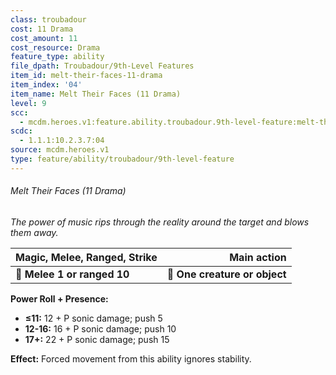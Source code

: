 ```yaml
---
class: troubadour
cost: 11 Drama
cost_amount: 11
cost_resource: Drama
feature_type: ability
file_dpath: Troubadour/9th-Level Features
item_id: melt-their-faces-11-drama
item_index: '04'
item_name: Melt Their Faces (11 Drama)
level: 9
scc:
  - mcdm.heroes.v1:feature.ability.troubadour.9th-level-feature:melt-their-faces-11-drama
scdc:
  - 1.1.1:10.2.3.7:04
source: mcdm.heroes.v1
type: feature/ability/troubadour/9th-level-feature
---
```


###### Melt Their Faces (11 Drama)

*The power of music rips through the reality around the target and blows them away.*

| **Magic, Melee, Ranged, Strike** |               **Main action** |
| -------------------------------- | ----------------------------: |
| **📏 Melee 1 or ranged 10**      | **🎯 One creature or object** |

**Power Roll + Presence:**

- **≤11:** 12 + P sonic damage; push 5
- **12-16:** 16 + P sonic damage; push 10
- **17+:** 22 + P sonic damage; push 15

**Effect:** Forced movement from this ability ignores stability.
